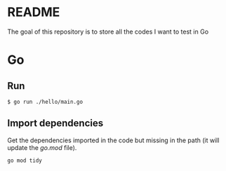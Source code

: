# README

The goal of this repository is to store all the codes I want to test in Go

# Go
## Run
```
$ go run ./hello/main.go
```

## Import dependencies
Get the dependencies imported in the code but missing in the path (it will update the *go.mod* file).

```
go mod tidy
```

